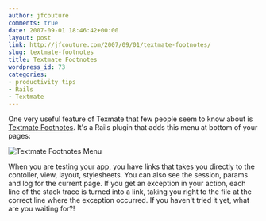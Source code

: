 ```yaml
---
author: jfcouture
comments: true
date: 2007-09-01 18:46:42+00:00
layout: post
link: http://jfcouture.com/2007/09/01/textmate-footnotes/
slug: textmate-footnotes
title: Textmate Footnotes
wordpress_id: 73
categories:
- productivity tips
- Rails
- Textmate
---
```


One very useful feature of Texmate that few people seem to know about is [Textmate Footnotes](http://blog.inquirylabs.com/2006/09/28/textmate-footnotes-v16-released/). It's a Rails plugin that adds this menu at bottom of your pages:

![Textmate Footnotes Menu](http://jfcouture.com/wp-content/uploads/2007/08/textmate_footnotes.jpg)

When you are testing your app, you have links that takes you directly to the contoller, view, layout, stylesheets. You can also see the session, params and log for the current page. If you get an exception in your action, each line of the stack trace is turned into a link, taking you right to the file at the correct line where the exception occurred. If you haven't tried it yet, what are you waiting for?!
